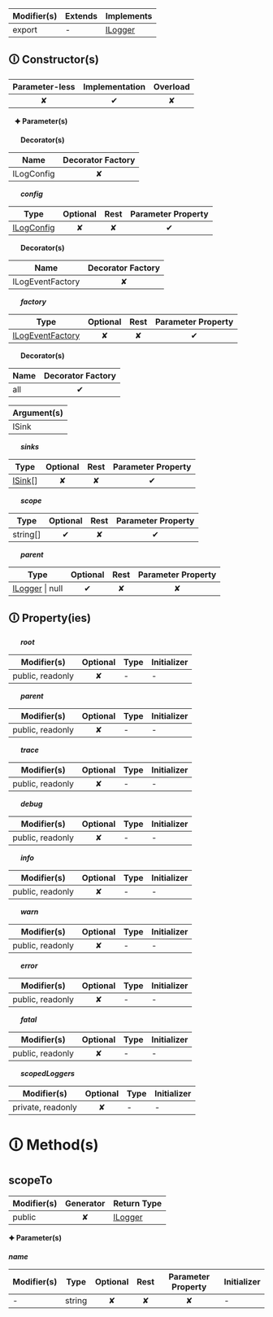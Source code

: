 | Modifier(s)                            | Extends                      | Implements                                    |
|----------------------------------------|------------------------------|-----------------------------------------------|
| export | - | [ILogger](https://hamedfathi.gitbook.io/aurelia-2-doc-api/kernel/interface/logger/ilogger) |

## &#128712; Constructor(s)

| Parameter-less                         | Implementation                          | Overload                          |
|:--------------------------------------:|:---------------------------------------:|:---------------------------------:|
| ✘ | ✔ | ✘ |

&nbsp;&nbsp; **&#128966; Parameter(s)**

&nbsp;&nbsp;&nbsp;&nbsp;&nbsp; **Decorator(s)**

| Name       | Decorator Factory                        |
|------------|:----------------------------------------:|
| ILogConfig | ✘  |

&nbsp;&nbsp;&nbsp;&nbsp;&nbsp; _**config**_

| Type                        | Optional                           | Rest                          | Parameter Property                          |
|-----------------------------|:----------------------------------:|:-----------------------------:|:-------------------------------------------:|
| [ILogConfig](https://hamedfathi.gitbook.io/aurelia-2-doc-api/kernel/interface/logger/ilogconfig) | ✘  | ✘ | ✔ |

&nbsp;&nbsp;&nbsp;&nbsp;&nbsp; **Decorator(s)**

| Name       | Decorator Factory                        |
|------------|:----------------------------------------:|
| ILogEventFactory | ✘  |

&nbsp;&nbsp;&nbsp;&nbsp;&nbsp; _**factory**_

| Type                        | Optional                           | Rest                          | Parameter Property                          |
|-----------------------------|:----------------------------------:|:-----------------------------:|:-------------------------------------------:|
| [ILogEventFactory](https://hamedfathi.gitbook.io/aurelia-2-doc-api/kernel/interface/logger/ilogeventfactory) | ✘  | ✘ | ✔ |

&nbsp;&nbsp;&nbsp;&nbsp;&nbsp; **Decorator(s)**

| Name       | Decorator Factory                        |
|------------|:----------------------------------------:|
| all | ✔  |

| Argument(s)                                           |
|-------------------------------------------------------|
| ISink  |

&nbsp;&nbsp;&nbsp;&nbsp;&nbsp; _**sinks**_

| Type                        | Optional                           | Rest                          | Parameter Property                          |
|-----------------------------|:----------------------------------:|:-----------------------------:|:-------------------------------------------:|
| [ISink](https://hamedfathi.gitbook.io/aurelia-2-doc-api/kernel/interface/logger/isink)[] | ✘  | ✘ | ✔ |

&nbsp;&nbsp;&nbsp;&nbsp;&nbsp; _**scope**_

| Type                        | Optional                           | Rest                          | Parameter Property                          |
|-----------------------------|:----------------------------------:|:-----------------------------:|:-------------------------------------------:|
| string[] | ✔  | ✘ | ✔ |

&nbsp;&nbsp;&nbsp;&nbsp;&nbsp; _**parent**_

| Type                        | Optional                           | Rest                          | Parameter Property                          |
|-----------------------------|:----------------------------------:|:-----------------------------:|:-------------------------------------------:|
| [ILogger](https://hamedfathi.gitbook.io/aurelia-2-doc-api/kernel/interface/logger/ilogger) &#124; null | ✔  | ✘ | ✘ |

## &#128712; Property(ies)

&nbsp;&nbsp;&nbsp;&nbsp;&nbsp; _**root**_

| Modifier(s)                               | Optional                           | Type                        | Initializer                       |
|-------------------------------------------|:----------------------------------:|-----------------------------|-----------------------------------|
| public, readonly | ✘ | - | - |

&nbsp;&nbsp;&nbsp;&nbsp;&nbsp; _**parent**_

| Modifier(s)                               | Optional                           | Type                        | Initializer                       |
|-------------------------------------------|:----------------------------------:|-----------------------------|-----------------------------------|
| public, readonly | ✘ | - | - |

&nbsp;&nbsp;&nbsp;&nbsp;&nbsp; _**trace**_

| Modifier(s)                               | Optional                           | Type                        | Initializer                       |
|-------------------------------------------|:----------------------------------:|-----------------------------|-----------------------------------|
| public, readonly | ✘ | - | - |

&nbsp;&nbsp;&nbsp;&nbsp;&nbsp; _**debug**_

| Modifier(s)                               | Optional                           | Type                        | Initializer                       |
|-------------------------------------------|:----------------------------------:|-----------------------------|-----------------------------------|
| public, readonly | ✘ | - | - |

&nbsp;&nbsp;&nbsp;&nbsp;&nbsp; _**info**_

| Modifier(s)                               | Optional                           | Type                        | Initializer                       |
|-------------------------------------------|:----------------------------------:|-----------------------------|-----------------------------------|
| public, readonly | ✘ | - | - |

&nbsp;&nbsp;&nbsp;&nbsp;&nbsp; _**warn**_

| Modifier(s)                               | Optional                           | Type                        | Initializer                       |
|-------------------------------------------|:----------------------------------:|-----------------------------|-----------------------------------|
| public, readonly | ✘ | - | - |

&nbsp;&nbsp;&nbsp;&nbsp;&nbsp; _**error**_

| Modifier(s)                               | Optional                           | Type                        | Initializer                       |
|-------------------------------------------|:----------------------------------:|-----------------------------|-----------------------------------|
| public, readonly | ✘ | - | - |

&nbsp;&nbsp;&nbsp;&nbsp;&nbsp; _**fatal**_

| Modifier(s)                               | Optional                           | Type                        | Initializer                       |
|-------------------------------------------|:----------------------------------:|-----------------------------|-----------------------------------|
| public, readonly | ✘ | - | - |

&nbsp;&nbsp;&nbsp;&nbsp;&nbsp; _**scopedLoggers**_

| Modifier(s)                               | Optional                           | Type                        | Initializer                       |
|-------------------------------------------|:----------------------------------:|-----------------------------|-----------------------------------|
| private, readonly | ✘ | - | - |

# &#128712; Method(s)

## scopeTo

| Modifier(s)                              | Generator                          | Return Type                       |
|------------------------------------------|:----------------------------------:|-----------------------------------|
| public | ✘ | [ILogger](https://hamedfathi.gitbook.io/aurelia-2-doc-api/kernel/interface/logger/ilogger) |

**&#128966; Parameter(s)**

_**name**_

| Modifier(s)                              | Type                        | Optional                           | Rest                          | Parameter Property                          | Initializer                       |
|------------------------------------------|-----------------------------|:----------------------------------:|:-----------------------------:|:-------------------------------------------:|-----------------------------------|
| - | string | ✘  | ✘ | ✘ | - |